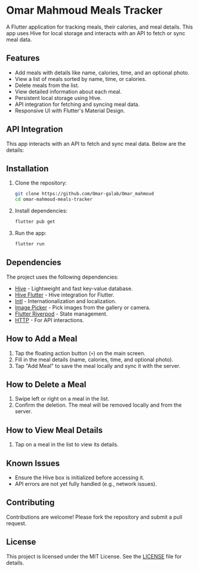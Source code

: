 # Omar Mahmoud Meals Tracker

A Flutter application for tracking meals, their calories, and meal details. This app uses Hive for local storage and interacts with an API to fetch or sync meal data.

## Features

- Add meals with details like name, calories, time, and an optional photo.
- View a list of meals sorted by name, time, or calories.
- Delete meals from the list.
- View detailed information about each meal.
- Persistent local storage using Hive.
- API integration for fetching and syncing meal data.
- Responsive UI with Flutter's Material Design.

## API Integration

This app interacts with an API to fetch and sync meal data. Below are the details:


## Installation

1. Clone the repository:
   ```bash
   git clone https://github.com/Omar-galab/Omar_mahmoud
   cd omar-mahmoud-meals-tracker
   ```

2. Install dependencies:
   ```bash
   flutter pub get
   ```

3. Run the app:
   ```bash
   flutter run
   ```


## Dependencies

The project uses the following dependencies:

- [Hive](https://pub.dev/packages/hive) - Lightweight and fast key-value database.
- [Hive Flutter](https://pub.dev/packages/hive_flutter) - Hive integration for Flutter.
- [Intl](https://pub.dev/packages/intl) - Internationalization and localization.
- [Image Picker](https://pub.dev/packages/image_picker) - Pick images from the gallery or camera.
- [Flutter Riverpod](https://pub.dev/packages/flutter_riverpod) - State management.
- [HTTP](https://pub.dev/packages/http) - For API interactions.

## How to Add a Meal

1. Tap the floating action button (`+`) on the main screen.
2. Fill in the meal details (name, calories, time, and optional photo).
3. Tap "Add Meal" to save the meal locally and sync it with the server.

## How to Delete a Meal

1. Swipe left or right on a meal in the list.
2. Confirm the deletion. The meal will be removed locally and from the server.

## How to View Meal Details

1. Tap on a meal in the list to view its details.

## Known Issues

- Ensure the Hive box is initialized before accessing it.
- API errors are not yet fully handled (e.g., network issues).

## Contributing

Contributions are welcome! Please fork the repository and submit a pull request.

## License

This project is licensed under the MIT License. See the [LICENSE](LICENSE) file for details.